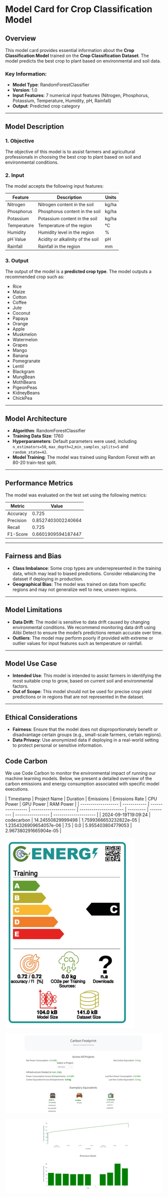# Model Card for Crop Classification Model

## Overview

This model card provides essential information about the **Crop Classification Model** trained on the **Crop Classification Dataset**. The model predicts the best crop to plant based on environmental and soil data.

### Key Information:

- **Model Type**: RandomForestClassifier
- **Version**: 1.0
- **Input Features**: 7 numerical input features (Nitrogen, Phosphorus, Potassium, Temperature, Humidity, pH, Rainfall)
- **Output**: Predicted crop category

---

## Model Description

### 1. **Objective**

The objective of this model is to assist farmers and agricultural professionals in choosing the best crop to plant based on soil and environmental conditions.

### 2. **Input**

The model accepts the following input features:

| Feature     | Description                       | Units |
| ----------- | --------------------------------- | ----- |
| Nitrogen    | Nitrogen content in the soil      | kg/ha |
| Phosphorus  | Phosphorus content in the soil    | kg/ha |
| Potassium   | Potassium content in the soil     | kg/ha |
| Temperature | Temperature of the region         | °C    |
| Humidity    | Humidity level in the region      | %     |
| pH Value    | Acidity or alkalinity of the soil | pH    |
| Rainfall    | Rainfall in the region            | mm    |

### 3. **Output**

The output of the model is a **predicted crop type**. The model outputs a recommended crop such as:

- Rice
- Maize
- Cotton
- Coffee
- Jute
- Coconut
- Papaya
- Orange
- Apple
- Muskmelon
- Watermelon
- Grapes
- Mango
- Banana
- Pomegranate
- Lentil
- Blackgram
- MungBean
- MothBeans
- PigeonPeas
- KidneyBeans
- ChickPea

---

## Model Architecture

- **Algorithm**: RandomForestClassifier
- **Training Data Size**: 1760
- **Hyperparameters**: Default parameters were used, including `n_estimators=50`, `max_depth=2`,`min_samples_splits=5` and `random_state=42`.
- **Model Training**: The model was trained using Random Forest with an 80-20 train-test split.

---

## Performance Metrics

The model was evaluated on the test set using the following metrics:

| Metric    | Value              |
| --------- | ------------------ |
| Accuracy  | 0.725              |
| Precision | 0.8527403002240664 |
| Recall    | 0.725              |
| F1-Score  | 0.6601909594187447 |

---

## Fairness and Bias

- **Class Imbalance**: Some crop types are underrepresented in the training data, which may lead to biased predictions. Consider rebalancing the dataset if deploying in production.
- **Geographical Bias**: The model was trained on data from specific regions and may not generalize well to new, unseen regions.

---

## Model Limitations

- **Data Drift**: The model is sensitive to data drift caused by changing environmental conditions. We recommend monitoring data drift using Alibi Detect to ensure the model’s predictions remain accurate over time.
- **Outliers**: The model may perform poorly if provided with extreme or outlier values for input features such as temperature or rainfall.

---

## Model Use Case

- **Intended Use**: This model is intended to assist farmers in identifying the most suitable crop to grow, based on current soil and environmental factors.
- **Out of Scope**: This model should not be used for precise crop yield predictions or in regions that are not represented in the dataset.

---

## Ethical Considerations

- **Fairness**: Ensure that the model does not disproportionately benefit or disadvantage certain groups (e.g., small-scale farmers, certain regions).
- **Data Privacy**: Use anonymized data if deploying in a real-world setting to protect personal or sensitive information.

## Code Carbon

We use Code Carbon to monitor the environmental impact of running our machine learning models. Below, we present a detailed overview of the carbon emissions and energy consumption associated with specific model executions.

| Timestamp           | Project Name | Duration          | Emissions              | Emissions Rate         | CPU Power | GPU Power | RAM Power         |
| ------------------- | ------------ | ----------------- | ---------------------- | ---------------------- | --------- | --------- | ----------------- | --------------------- |
| 2024-09-19T19:09:24 | codecarbon   | 14.24550829999498 | 1.7599366653232822e-05 | 1.2354326909654057e-06 | 7.5       | 0.0       | 5.955403804779053 | 2.967380291665904e-05 |

![plots](reports/codecarbon/carbons_dashboards1.png)

![plots](reports/codecarbon/carbons_dashboard.PNG)

![plots](reports/codecarbon/carbons_dashboard2.PNG)
